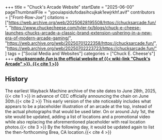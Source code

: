 +++
title = "Chuck's Arcade Website"
startDate = "2025-06-00"
pageThumbnailFile = "ypouiapsidufodasihcujkak1ewjrkhf.avif"
contributors = ["Front-Row-Joe"]
citations = ["https://web.archive.org/web/20250628195508/https://chucksarcade.fun/", "https://www.chuckecheese.com/tyler-tx/blogs/chuck-e-cheese-launches-chucks-arcade-a-classic-brand-extension-ushering-in-a-new-era-of-modern-arcade-gaming/", "https://web.archive.org/web/20250701222358/https://chucksarcade.fun/", "https://web.archive.org/web/20250702223723/https://chucksarcade.fun/"]
tags = ["Social Media and Websites"]
categories = ["Chuck E. Cheese's"]
+++
[***chucksarcade.fun* is the official website of {{< wiki-link "Chuck's Arcade" >}}. {{< cite 1 >}}**](https://chucksarcade.fun)

## History

The earliest Wayback Machine archive of the site dates to June 28th, 2025,{{< cite 1 >}} in advance of CEC officially announcing the chain on June 30th.{{< cite 2 >}} This early version of the site noticeably includes what appears to be a placeholder illustration of an arcade at the top, instead of the actual photographs that would be used later.
On or around July 1st, the site would be updated, adding a list of locations and a promotional video while also replacing the aforementioned placeholder with real location photos.{{< cite 3 >}} By the following day, it would be updated again to list the then-forthcoming Brea, CA location.{{< cite 4 >}}
